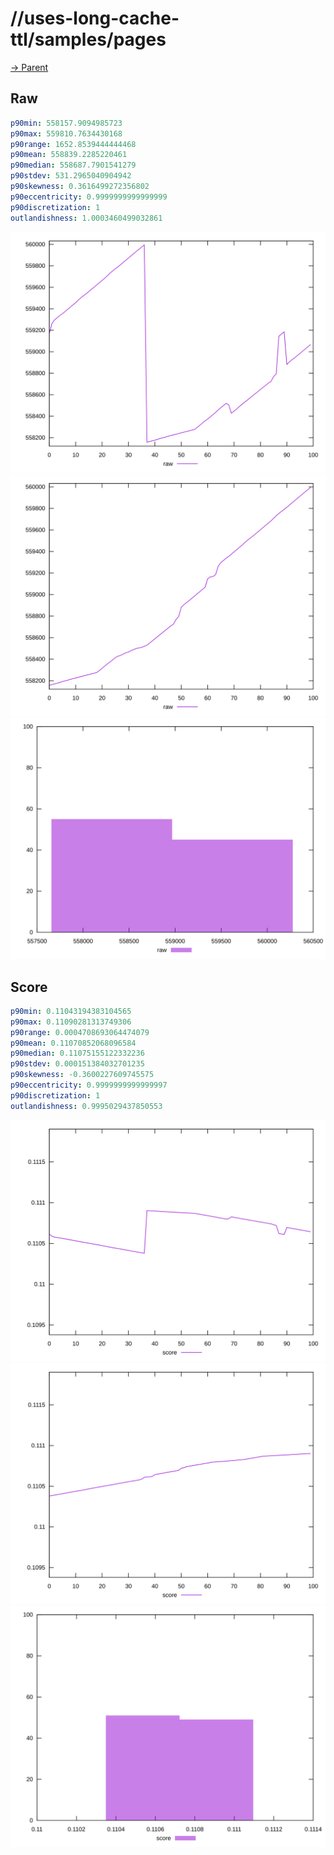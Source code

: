 
# //uses-long-cache-ttl/samples/pages

[→ Parent](../..)


## Raw


```yaml
p90min: 558157.9094985723
p90max: 559810.7634430168
p90range: 1652.8539444444468
p90mean: 558839.2285220461
p90median: 558687.7901541279
p90stdev: 531.2965040904942
p90skewness: 0.3616499272356802
p90eccentricity: 0.9999999999999999
p90discretization: 1
outlandishness: 1.0003460499032861

```

![PLOT: raw-values](./raw/values.svg)![PLOT: raw-sorted](./raw/sorted.svg)![PLOT: raw-histogram](./raw/histogram.svg)
## Score


```yaml
p90min: 0.11043194383104565
p90max: 0.11090281313749306
p90range: 0.0004708693064474079
p90mean: 0.11070852068096584
p90median: 0.11075155122332236
p90stdev: 0.000151384032701235
p90skewness: -0.3600227609745575
p90eccentricity: 0.9999999999999997
p90discretization: 1
outlandishness: 0.9995029437850553

```

![PLOT: score-values](./score/values.svg)![PLOT: score-sorted](./score/sorted.svg)![PLOT: score-histogram](./score/histogram.svg)
